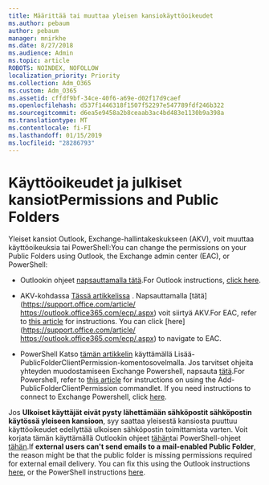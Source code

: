 ```yaml
---
title: Määrittää tai muuttaa yleisen kansiokäyttöoikeudet
ms.author: pebaum
author: pebaum
manager: mnirkhe
ms.date: 8/27/2018
ms.audience: Admin
ms.topic: article
ROBOTS: NOINDEX, NOFOLLOW
localization_priority: Priority
ms.collection: Adm_O365
ms.custom: Adm_O365
ms.assetid: cffdf9bf-34ce-40f6-a69e-d02f17d9caef
ms.openlocfilehash: d537f1446318f1507f52297e547789fdf246b322
ms.sourcegitcommit: d6ea5e9458a2b8ceaab3ac4bd483e1130b9a398a
ms.translationtype: MT
ms.contentlocale: fi-FI
ms.lasthandoff: 01/15/2019
ms.locfileid: "28286793"
---
```

# <a name="permissions-and-public-folders"></a><span data-ttu-id="78541-102">Käyttöoikeudet ja julkiset kansiot</span><span class="sxs-lookup"><span data-stu-id="78541-102">Permissions and Public Folders</span></span>

<span data-ttu-id="78541-103">Yleiset kansiot Outlook, Exchange-hallintakeskukseen (AKV), voit muuttaa käyttöoikeuksia tai PowerShell:</span><span class="sxs-lookup"><span data-stu-id="78541-103">You can change the permissions on your Public Folders using Outlook, the Exchange admin center (EAC), or PowerShell:</span></span>
  
- <span data-ttu-id="78541-104">Outlookin ohjeet [napsauttamalla tätä](https://support.office.com/article/https://support.office.com/article/Set-or-change-permissions-for-a-public-folder-b2e0440c-7873-48ec-9ff2-b1a20b723005.aspx).</span><span class="sxs-lookup"><span data-stu-id="78541-104">For Outlook instructions, [click here](https://support.office.com/article/https://support.office.com/article/Set-or-change-permissions-for-a-public-folder-b2e0440c-7873-48ec-9ff2-b1a20b723005.aspx).</span></span>
    
- <span data-ttu-id="78541-p101">AKV-kohdassa [Tässä artikkelissa](https://support.office.com/article/https://technet.microsoft.com/library/jj651147%28v=exchg.150%29.aspx.aspx#Anchor_1) . Napsauttamalla [tätä](https://support.office.com/article/ https://outlook.office365.com/ecp/.aspx) voit siirtyä AKV.</span><span class="sxs-lookup"><span data-stu-id="78541-p101">For EAC, refer to [this article](https://support.office.com/article/https://technet.microsoft.com/library/jj651147%28v=exchg.150%29.aspx.aspx#Anchor_1) for instructions. You can click [here](https://support.office.com/article/ https://outlook.office365.com/ecp/.aspx) to navigate to EAC.</span></span> 
    
- <span data-ttu-id="78541-p102">PowerShell Katso [tämän artikkelin](https://support.office.com/article/https://technet.microsoft.com/library/bb124743%28v=exchg.160%29.aspx.aspx) käyttämällä Lisää-PublicFolderClientPermission-komentosovelmalla. Jos tarvitset ohjeita yhteyden muodostamiseen Exchange Powershell, napsauta [tätä](https://support.office.com/article/https://technet.microsoft.com/library/jj984289%28v=exchg.160%29.aspx.aspx).</span><span class="sxs-lookup"><span data-stu-id="78541-p102">For Powershell, refer to [this article](https://support.office.com/article/https://technet.microsoft.com/library/bb124743%28v=exchg.160%29.aspx.aspx) for instructions on using the Add-PublicFolderClientPermission commandlet. If you need instructions to connect to Exchange Powershell, click [here](https://support.office.com/article/https://technet.microsoft.com/library/jj984289%28v=exchg.160%29.aspx.aspx).</span></span>
    
<span data-ttu-id="78541-p103">Jos **Ulkoiset käyttäjät eivät pysty lähettämään sähköpostit sähköpostin käytössä yleiseen kansioon**, syy saattaa yleisestä kansiosta puuttuu käyttöoikeudet edellyttää ulkoisen sähköpostin toimittamista varten. Voit korjata tämän käyttämällä Outlookin ohjeet [tähän](https://support.office.com/article/https://technet.microsoft.com/library/aa997560%28v=exchg.150%29.aspx.aspx#Anchor_1)tai PowerShell-ohjeet [tähän](https://support.office.com/article/https://support.microsoft.com/help/2984402/-5.7.1-smtp-550-5.7.1-resolver.rst.authrequired-nondelivery-report-when-external-users-try-to-send-mail-to-mail-enabled-public-folders-in-office-365.aspx).</span><span class="sxs-lookup"><span data-stu-id="78541-p103">If **external users can't send emails to a mail-enabled Public Folder**, the reason might be that the public folder is missing permissions required for external email delivery. You can fix this using the Outlook instructions [here](https://support.office.com/article/https://technet.microsoft.com/library/aa997560%28v=exchg.150%29.aspx.aspx#Anchor_1), or the PowerShell instructions [here](https://support.office.com/article/https://support.microsoft.com/help/2984402/-5.7.1-smtp-550-5.7.1-resolver.rst.authrequired-nondelivery-report-when-external-users-try-to-send-mail-to-mail-enabled-public-folders-in-office-365.aspx).</span></span>
  


